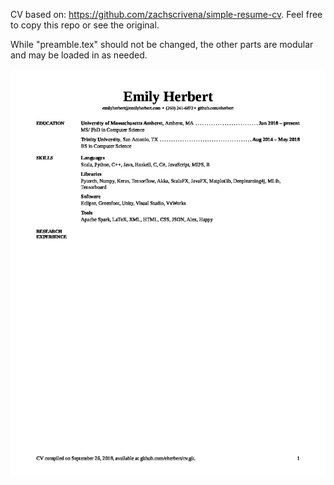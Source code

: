 CV based on: <https://github.com/zachscrivena/simple-resume-cv>. Feel free to copy this repo or see the original.

While "preamble.tex" should not be changed, the other parts are modular and may be loaded in as needed.

![CV](cv.jpg)
